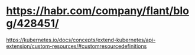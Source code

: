 # https://habr.com/company/flant/blog/428451/
https://kubernetes.io/docs/concepts/extend-kubernetes/api-extension/custom-resources/#customresourcedefinitions
